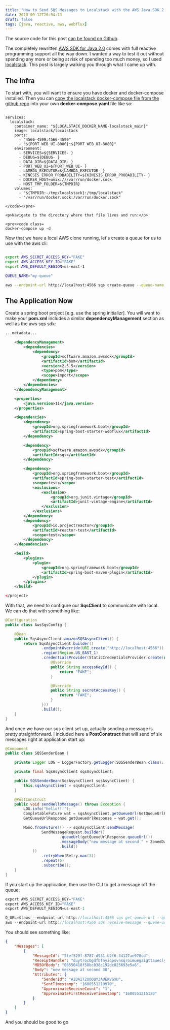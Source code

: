 ```yaml
---
title: "How to Send SQS Messages to Localstack with the AWS Java SDK 2.0"
date: 2020-09-12T20:54:13
draft: false
tags: [java, reactive, aws, webflux]
---
```


The source code for this post [can be found on Github](https://github.com/nfisher23/reactive-programming-webflux/blob/master/README.md).

The completely rewritten [AWS SDK for Java 2.0](https://docs.aws.amazon.com/sdk-for-java/v2/developer-guide/welcome.html) comes with full reactive programming support all the way down. I wanted a way to test it out without spending any more or being at risk of spending too much money, so I used [localstack](https://github.com/localstack/localstack). This post is largely walking you through what I came up with.

## The Infra

To start with, you will want to ensure you have docker and docker-compose installed. Then you can [copy the localstack docker-compose file from the github repo](https://github.com/localstack/localstack/blob/master/docker-compose.yml) into your own **docker-compose.yaml** file like so:

```yaml>version: '2.1'

services:
  localstack:
    container_name: "${LOCALSTACK_DOCKER_NAME-localstack_main}"
    image: localstack/localstack
    ports:
      - "4566-4599:4566-4599"
      - "${PORT_WEB_UI-8080}:${PORT_WEB_UI-8080}"
    environment:
      - SERVICES=${SERVICES- }
      - DEBUG=${DEBUG- }
      - DATA_DIR=${DATA_DIR- }
      - PORT_WEB_UI=${PORT_WEB_UI- }
      - LAMBDA_EXECUTOR=${LAMBDA_EXECUTOR- }
      - KINESIS_ERROR_PROBABILITY=${KINESIS_ERROR_PROBABILITY- }
      - DOCKER_HOST=unix:///var/run/docker.sock
      - HOST_TMP_FOLDER=${TMPDIR}
    volumes:
      - "${TMPDIR:-/tmp/localstack}:/tmp/localstack"
      - "/var/run/docker.sock:/var/run/docker.sock"

</code></pre>

<p>Navigate to the directory where that file lives and run:</p>

<pre><code class=
docker-compose up -d

```

Now that we have a local AWS clone running, let's create a queue for us to use with the aws cli:

```bash

export AWS_SECRET_ACCESS_KEY="FAKE"
export AWS_ACCESS_KEY_ID="FAKE"
export AWS_DEFAULT_REGION=us-east-1

QUEUE_NAME="my-queue"

aws --endpoint-url http://localhost:4566 sqs create-queue --queue-name "$QUEUE_NAME"

```

## The Application Now

Create a spring boot project \[e.g. use the spring initializr\]. You will want to make your **pom.xml** includes a similar **dependencyManagement** section as well as the aws sqs sdk:

```xml
...metadata...

    <dependencyManagement>
        <dependencies>
            <dependency>
                <groupId>software.amazon.awssdk</groupId>
                <artifactId>bom</artifactId>
                <version>2.5.5</version>
                <type>pom</type>
                <scope>import</scope>
            </dependency>
        </dependencies>
    </dependencyManagement>

    <properties>
        <java.version>11</java.version>
    </properties>

    <dependencies>
        <dependency>
            <groupId>org.springframework.boot</groupId>
            <artifactId>spring-boot-starter-webflux</artifactId>
        </dependency>

        <dependency>
            <groupId>software.amazon.awssdk</groupId>
            <artifactId>sqs</artifactId>
        </dependency>

        <dependency>
            <groupId>org.springframework.boot</groupId>
            <artifactId>spring-boot-starter-test</artifactId>
            <scope>test</scope>
            <exclusions>
                <exclusion>
                    <groupId>org.junit.vintage</groupId>
                    <artifactId>junit-vintage-engine</artifactId>
                </exclusion>
            </exclusions>
        </dependency>
        <dependency>
            <groupId>io.projectreactor</groupId>
            <artifactId>reactor-test</artifactId>
            <scope>test</scope>
        </dependency>
    </dependencies>

    <build>
        <plugins>
            <plugin>
                <groupId>org.springframework.boot</groupId>
                <artifactId>spring-boot-maven-plugin</artifactId>
            </plugin>
        </plugins>
    </build>

</project>

```

With that, we need to configure our **SqsClient** to communicate with local. We can do that with something like:

```java
@Configuration
public class AwsSqsConfig {

    @Bean
    public SqsAsyncClient amazonSQSAsyncClient() {
        return SqsAsyncClient.builder()
                .endpointOverride(URI.create("http://localhost:4566"))
                .region(Region.US_EAST_1)
                .credentialsProvider(StaticCredentialsProvider.create(new AwsCredentials() {
                    @Override
                    public String accessKeyId() {
                        return "FAKE";
                    }

                    @Override
                    public String secretAccessKey() {
                        return "FAKE";
                    }
                }))
                .build();
    }
}

```

And once we have our sqs client set up, actually sending a message is pretty straightforward. I included here a **PostConstruct** that will send of six messages right at application start up:

```java
@Component
public class SQSSenderBean {

    private Logger LOG = LoggerFactory.getLogger(SQSSenderBean.class);

    private final SqsAsyncClient sqsAsyncClient;

    public SQSSenderBean(SqsAsyncClient sqsAsyncClient) {
        this.sqsAsyncClient = sqsAsyncClient;
    }

    @PostConstruct
    public void sendHelloMessage() throws Exception {
        LOG.info("hello!!!");
        CompletableFuture wat = sqsAsyncClient.getQueueUrl(GetQueueUrlRequest.builder().queueName("my-queue").build());
        GetQueueUrlResponse getQueueUrlResponse = wat.get();

        Mono.fromFuture(() -> sqsAsyncClient.sendMessage(
                SendMessageRequest.builder()
                        .queueUrl(getQueueUrlResponse.queueUrl())
                        .messageBody("new message at second " + ZonedDateTime.now().getSecond())
                        .build()
            ))
                .retryWhen(Retry.max(3))
                .repeat(5)
                .subscribe();
    }
}

```

If you start up the application, then use the CLI to get a message off the queue:

```java
export AWS_SECRET_ACCESS_KEY="FAKE"
export AWS_ACCESS_KEY_ID="FAKE"
export AWS_DEFAULT_REGION=us-east-1

Q_URL=$(aws --endpoint-url http://localhost:4566 sqs get-queue-url --queue-name "my-queue" --output text)
aws --endpoint-url http://localhost:4566 sqs receive-message --queue-url "$Q_URL"

```

You should see something like:

```json
{
    "Messages": [
        {
            "MessageId": "5fef529f-8787-d931-b2f6-34127ae978cd",
            "ReceiptHandle": "duytrocbgdfbfnyiqpsvnsqroimuegaigttaueclycefoxfwtlwvnykealgmvybwnckqjjgyoedzsmxulazjcyqdhaalwztyddxkssqhqycqctxhfhavmyylvpybljldflzavfghwwjdlgyvfbiprwrirappaocctdcqzilufjoobllvekbinirmt",
            "MD5OfBody": "08550418f58bc838c192dc825693e5a6",
            "Body": "new message at second 30",
            "Attributes": {
                "SenderId": "AIDAIT2UOQQY3AUEKVGXU",
                "SentTimestamp": "1600551210970",
                "ApproximateReceiveCount": "1",
                "ApproximateFirstReceiveTimestamp": "1600551215120"
            }
        }
    ]
}

```

And you should be good to go
